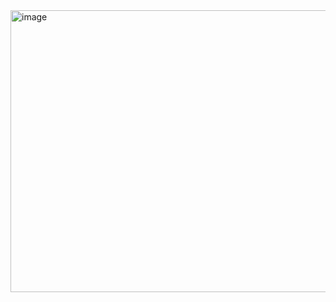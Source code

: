 
<img width="1819" height="451" alt="image" src="https://github.com/user-attachments/assets/b9d36aed-e2b0-4959-bd01-dcab3406d56e" />
